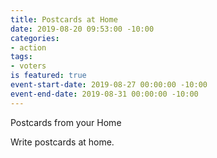 ```yaml
---
title: Postcards at Home
date: 2019-08-20 09:53:00 -10:00
categories:
- action
tags:
- voters
is featured: true
event-start-date: 2019-08-27 00:00:00 -10:00
event-end-date: 2019-08-31 00:00:00 -10:00
---
```


Postcards from your Home

Write postcards at home.